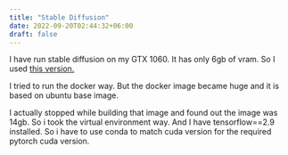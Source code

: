 ```yaml
---
title: "Stable Diffusion"
date: 2022-09-20T02:44:32+06:00
draft: false
---
```


I have run stable diffusion on my GTX 1060. It has only 6gb of vram. So I used [this version.](https://github.com/basujindal/stable-diffusion)

I tried to run the docker way. But the docker image became huge and it is based on ubuntu base image.

I actually stopped while building that image and found out the image was 14gb. So i took the virtual environment way. And I have tensorflow==2.9 installed. So i have to use conda to match cuda version for the required pytorch cuda version.